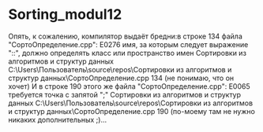 # Sorting_modul12
Опять, к сожалению, компилятор выдаёт бредни:в строке 134 файла "СортоОпределение.cpp": 	E0276	имя, за которым следует выражение "::", должно определять класс или пространство имен	Сортировки из алгоритмов и структур данных	C:\Users\Пользователь\source\repos\Сортировки из алгоритмов и структур данных\СортоОпределение.cpp	134	
(не понимаю, что он хочет)
И в строке 190 этого же файла "СортоОпределение.cpp":	E0065	требуется точка с запятой ";"	Сортировки из алгоритмов и структур данных	C:\Users\Пользователь\source\repos\Сортировки из алгоритмов и структур данных\СортоОпределение.cpp	190	
(по-моему там не нужно никаких дополнительных ;)...


